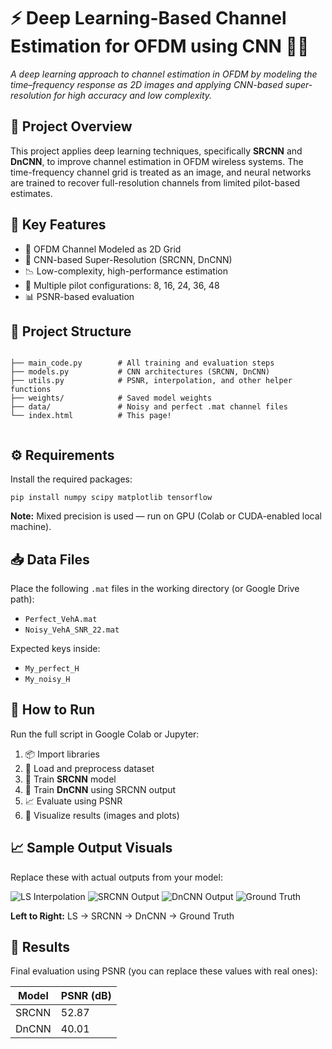 
<!DOCTYPE html>
<html lang="en">
<head>
  <meta charset="UTF-8">
  <meta name="viewport" content="width=device-width, initial-scale=1">

</head>
<body>

  <h1>⚡ Deep Learning-Based Channel Estimation for OFDM using CNN 🧠📡</h1>

  <p><em>A deep learning approach to channel estimation in OFDM by modeling the time–frequency response as 2D images and applying CNN-based super-resolution for high accuracy and low complexity.</em></p>

  <div class="section">
    <h2>📌 Project Overview</h2>
    <p>This project applies deep learning techniques, specifically <strong>SRCNN</strong> and <strong>DnCNN</strong>, to improve channel estimation in OFDM wireless systems. The time-frequency channel grid is treated as an image, and neural networks are trained to recover full-resolution channels from limited pilot-based estimates.</p>
  </div>

  <div class="section">
    <h2>🚀 Key Features</h2>
    <ul>
      <li>📶 OFDM Channel Modeled as 2D Grid</li>
      <li>🧠 CNN-based Super-Resolution (SRCNN, DnCNN)</li>
      <li>📉 Low-complexity, high-performance estimation</li>
      <li>🧪 Multiple pilot configurations: 8, 16, 24, 36, 48</li>
      <li>📊 PSNR-based evaluation</li>
    </ul>
  </div>

  <div class="section">
    <h2>📂 Project Structure</h2>
    <pre><code>
├── main_code.py        # All training and evaluation steps
├── models.py           # CNN architectures (SRCNN, DnCNN)
├── utils.py            # PSNR, interpolation, and other helper functions
├── weights/            # Saved model weights
├── data/               # Noisy and perfect .mat channel files
└── index.html          # This page!
    </code></pre>
  </div>

  <div class="section">
    <h2>⚙️ Requirements</h2>
    <p>Install the required packages:</p>
    <pre><code>pip install numpy scipy matplotlib tensorflow</code></pre>
    <p><strong>Note:</strong> Mixed precision is used — run on GPU (Colab or CUDA-enabled local machine).</p>
  </div>

  <div class="section">
    <h2>📥 Data Files</h2>
    <p>Place the following <code>.mat</code> files in the working directory (or Google Drive path):</p>
    <ul>
      <li><code>Perfect_VehA.mat</code></li>
      <li><code>Noisy_VehA_SNR_22.mat</code></li>
    </ul>
    <p>Expected keys inside:</p>
    <ul>
      <li><code>My_perfect_H</code></li>
      <li><code>My_noisy_H</code></li>
    </ul>
  </div>

  <div class="section">
    <h2>🧪 How to Run</h2>
    <p>Run the full script in Google Colab or Jupyter:</p>
    <ol>
      <li>📦 Import libraries</li>
      <li>🔧 Load and preprocess dataset</li>
      <li>🧠 Train <strong>SRCNN</strong> model</li>
      <li>🧠 Train <strong>DnCNN</strong> using SRCNN output</li>
      <li>📈 Evaluate using PSNR</li>
      <li>🎨 Visualize results (images and plots)</li>
    </ol>
  </div>

  <div class="section">
    <h2>📈 Sample Output Visuals</h2>
    <p>Replace these with actual outputs from your model:</p>
    <div class="image-grid">
      <img src="example1.png" alt="LS Interpolation">
      <img src="example2.png" alt="SRCNN Output">
      <img src="example3.png" alt="DnCNN Output">
      <img src="example4.png" alt="Ground Truth">
    </div>
    <p><strong>Left to Right:</strong> LS → SRCNN → DnCNN → Ground Truth</p>
  </div>

  <div class="section">
    <h2>🏁 Results</h2>
    <p>Final evaluation using PSNR (you can replace these values with real ones):</p>
    <table>
      <thead>
        <tr>
          <th>Model</th>
          <th>PSNR (dB)</th>
        </tr>
      </thead>
      <tbody>
        <tr>
          <td>SRCNN</td>
          <td>52.87</td>
        </tr>
        <tr>
          <td>DnCNN</td>
          <td>40.01</td>
        </tr>
      </tbody>
    </table>
  </div>


